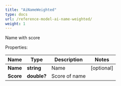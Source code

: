 ```yaml
---
title: "AiNameWeighted"
type: docs
url: /reference-model-ai-name-weighted/
weight: 1
---
```

Name with score             

Properties:

Name | Type | Description | Notes
---- | ---- | ----------- | -----
**Name** | **string** | Name              | [optional] 
**Score** | **double?** | Score of name              | 



